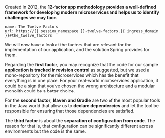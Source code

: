 Created in 2012, the **12-factor app methodology provides a well-defined framework for developing modern microservices and helps us to identify challenges we may face**.

```dashboard:create-dashboard
name: The Twelve Factors
url: https://{{ session_namespace }}-twelve-factors.{{ ingress_domain }}#the_twelve_factors
```

We will now have a look at the factors that are relevant for the implementation of our application, and the solution Spring provides for them.

Regarding the **first factor**, you may recognize that the code for our sample **application is tracked in revision control** as suggested, but we used a mono-repository for the microservices which has the benefit that everything is in one place. For your real-world microservices application, it could be a sign that you've chosen the wrong architecture and a modular monolith could be a better choice.

For the **second factor**, **Maven and Gradle** are two of the most popular tools in the Java world that allow us to **declare dependencies** and let the tool be responsible for ensuring that those dependencies are satisfied. 

The **third factor** is about the **separation of configuration from code**. The reason for that is, that configuration can be significantly different across environments but the code is the same.





